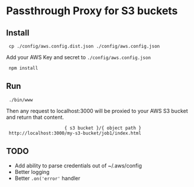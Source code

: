 # Passthrough Proxy for S3 buckets

## Install

     cp ./config/aws.config.dist.json ./config/aws.config.json

Add your AWS Key and secret to `./config/aws.config.json`

     npm install

## Run

     ./bin/www

Then any request to localhost:3000 will be proxied to your AWS S3 bucket and return that content.

                          { s3 bucket }/{ object path }
     http://localhost:3000/my-s3-bucket/job1/index.html

## TODO

- Add ability to parse credentials out of ~/.aws/config
- Better logging
- Better `.on('error'` handler